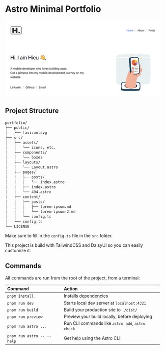 # Astro Minimal Portfolio

[![Screenshot](./src/assets/screenshot.jpeg)](https://hieupmmm.com)

## Project Structure

```text
portfolio/
├── public/
│   └── favicon.svg
├── src/
│   ├── assets/
│   │   └── icons, etc.
│   ├── components/
│   │   └── boxes
│   ├── layouts/
│   │   └── Layout.astro
│   ├── pages/
│   │   ├── posts/
│   │   │   └── index.astro
│   │   ├── index.astro
│   │   └── 404.astro
│   ├── content/
│   │   ├── posts/
│   │   │   ├── lorem-ipsum.md
│   │   │   └── lorem-ipsum-2.md
│   │   └── config.ts
│   └── config.ts
└── LICENSE
```

Make sure to fill in the `config.ts` file in the `src` folder.

This project is build with TailwindCSS and DaisyUI so you can easily customize it.

## Commands

All commands are run from the root of the project, from a terminal:

| Command                    | Action                                           |
| :------------------------- | :----------------------------------------------- |
| `pnpm install`             | Installs dependencies                            |
| `pnpm run dev`             | Starts local dev server at `localhost:4321`      |
| `pnpm run build`           | Build your production site to `./dist/`          |
| `pnpm run preview`         | Preview your build locally, before deploying     |
| `pnpm run astro ...`       | Run CLI commands like `astro add`, `astro check` |
| `pnpm run astro -- --help` | Get help using the Astro CLI                     |
